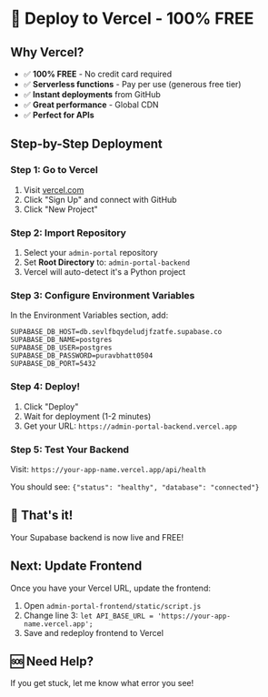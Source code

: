 # 🚀 Deploy to Vercel - 100% FREE

## Why Vercel?
- ✅ **100% FREE** - No credit card required
- ✅ **Serverless functions** - Pay per use (generous free tier)
- ✅ **Instant deployments** from GitHub
- ✅ **Great performance** - Global CDN
- ✅ **Perfect for APIs**

## Step-by-Step Deployment

### Step 1: Go to Vercel
1. Visit [vercel.com](https://vercel.com)
2. Click "Sign Up" and connect with GitHub
3. Click "New Project"

### Step 2: Import Repository
1. Select your `admin-portal` repository
2. Set **Root Directory** to: `admin-portal-backend`
3. Vercel will auto-detect it's a Python project

### Step 3: Configure Environment Variables
In the Environment Variables section, add:

```
SUPABASE_DB_HOST=db.sevlfbqydeludjfzatfe.supabase.co
SUPABASE_DB_NAME=postgres
SUPABASE_DB_USER=postgres
SUPABASE_DB_PASSWORD=puravbhatt0504
SUPABASE_DB_PORT=5432
```

### Step 4: Deploy!
1. Click "Deploy"
2. Wait for deployment (1-2 minutes)
3. Get your URL: `https://admin-portal-backend.vercel.app`

### Step 5: Test Your Backend
Visit: `https://your-app-name.vercel.app/api/health`

You should see: `{"status": "healthy", "database": "connected"}`

## 🎉 That's it!

Your Supabase backend is now live and FREE!

## Next: Update Frontend
Once you have your Vercel URL, update the frontend:
1. Open `admin-portal-frontend/static/script.js`
2. Change line 3: `let API_BASE_URL = 'https://your-app-name.vercel.app';`
3. Save and redeploy frontend to Vercel

## 🆘 Need Help?
If you get stuck, let me know what error you see!
